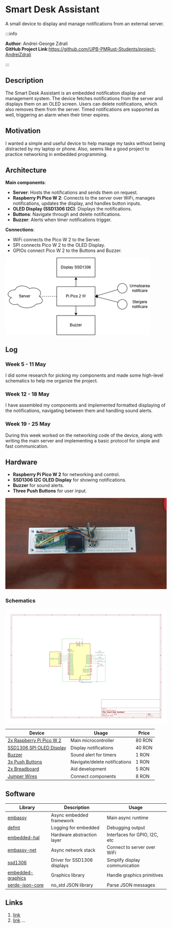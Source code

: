# Smart Desk Assistant
A small device to display and manage notifications from an external server.

:::info

**Author**: Andrei-George Zdrali \
**GitHub Project Link**:https://github.com/UPB-PMRust-Students/proiect-AndreiZdrali

:::

## Description

The Smart Desk Assistant is an embedded notification display and management system. The device fetches notifications from the server and displays them on an OLED screen. Users can delete notifications, which also removes them from the server. Timed notifications are supported as well, triggering an alarm when their timer expires.

## Motivation

I wanted a simple and useful device to help manage my tasks without being distracted by my laptop or phone. Also, seems like a good project to practice networking in embedded programming.


## Architecture

**Main components**:
- **Server**: Hosts the notifications and sends them on request.
- **Raspberry Pi Pico W 2**: Connects to the server over WiFi, manages notifications, updates the display, and handles button inputs.
- **OLED Display (SSD1306 I2C)**: Displays the notifications.
- **Buttons**: Navigate through and delete notifications.
- **Buzzer**: Alerts when timer notifications trigger.

**Connections**:
- WiFi connects the Pico W 2 to the Server.
- SPI connects Pico W 2 to the OLED Display.
- GPIOs connect Pico W 2 to the Buttons and Buzzer.

![image](diagrama.webp)

## Log

<!-- write your progress here every week -->

### Week 5 - 11 May
I did some research for picking my components and made some high-level schematics to help me organize the project.

### Week 12 - 18 May
I have assembled my components and implemented formatted displaying of the notifications, navigating between them and handling sound alerts. 

### Week 19 - 25 May
During this week worked on the networking code of the device, along with writing the main server and implementing a basic protocol for simple and fast communication. 

## Hardware

- **Raspberry Pi Pico W 2** for networking and control.
- **SSD1306 I2C OLED Display** for showing notifications.
- **Buzzer** for sound alerts.
- **Three Push Buttons** for user input.

![image](poza_hardware.webp)

### Schematics

![image](diagrama_kicad.svg)


| Device | Usage | Price |
|--------|--------|-------|
| [2x Raspberry Pi Pico W 2](https://www.optimusdigital.ro/ro/placi-raspberry-pi/13327-raspberry-pi-pico-2-w.html) | Main microcontroller | 80 RON |
| [SSD1306 SPI OLED Display](https://www.optimusdigital.ro/ro/optoelectronice-altele/12657-display-oled-096-.html) | Display notifications | 40 RON |
| [Buzzer](https://www.optimusdigital.ro/ro/audio-buzzere/12247-buzzer-pasiv-de-33v-sau-3v.html) | Sound alert for timers | 1 RON |
| [3x Push Buttons](https://www.optimusdigital.ro/ro/butoane-i-comutatoare/1119-buton-6x6x6.html) | Navigate/delete notifications | 1 RON |
| [2x Breadboard](https://www.optimusdigital.ro/ro/prototipare-breadboard-uri/44-breadboard-400-points.html) | Aid development | 5 RON |
| [Jumper Wires](https://www.optimusdigital.ro/ro/fire-fire-mufate/12-set-de-cabluri-pentru-breadboard.html) | Connect components | 8 RON |git

## Software

| Library | Description | Usage |
|---------|-------------|-------|
| [embassy](https://github.com/embassy-rs/embassy) | Async embedded framework | Main async runtime |
| [defmt](https://github.com/knurling-rs/defmt) | Logging for embedded | Debugging output |
| [embedded-hal](https://github.com/rust-embedded/embedded-hal) | Hardware abstraction layer | Interfaces for GPIO, I2C, etc |
| [embassy-net](https://github.com/embassy-rs/embassy/tree/main/embassy-net) | Async network stack | Connect to server over WiFi |
| [ssd1306](https://github.com/rust-embedded-community/ssd1306) | Driver for SSD1306 displays | Simplify display communication |
| [embedded-graphics](https://github.com/embedded-graphics/embedded-graphics) | Graphics library | Handle graphics primitives |
| [serde-json-core](https://github.com/rust-embedded-community/serde-json-core) | no_std JSON library | Parse JSON messages |

## Links

<!-- Add a few links that inspired you and that you think you will use for your project -->

1. [link](https://example.com)
2. [link](https://example3.com)
...
